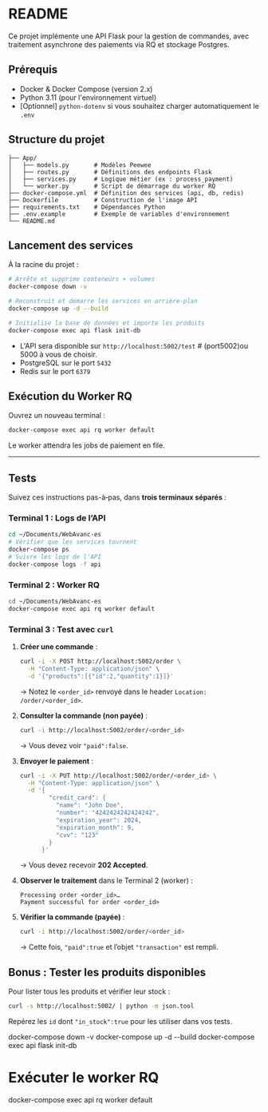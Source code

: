 # README

Ce projet implémente une API Flask pour la gestion de commandes, avec traitement asynchrone des paiements via RQ et stockage Postgres.

## Prérequis

* Docker & Docker Compose (version 2.x)
* Python 3.11 (pour l'environnement virtuel)
* \[Optionnel] `python-dotenv` si vous souhaitez charger automatiquement le `.env`

## Structure du projet

```
├── App/
│   ├── models.py       # Modèles Peewee
│   ├── routes.py       # Définitions des endpoints Flask
│   ├── services.py     # Logique métier (ex : process_payment)
│   └── worker.py       # Script de démarrage du worker RQ
├── docker-compose.yml  # Définition des services (api, db, redis)
├── Dockerfile          # Construction de l'image API
├── requirements.txt    # Dépendances Python
├── .env.example        # Exemple de variables d'environnement
└── README.md          
```

## Lancement des services

À la racine du projet :

```bash
# Arrête et supprime conteneurs + volumes
docker-compose down -v

# Reconstruit et démarre les services en arrière-plan
docker-compose up -d --build

# Initialise la base de données et importe les produits
docker-compose exec api flask init-db
```

* L'API sera disponible sur `http://localhost:5002/test` # (port5002)ou 5000 à vous de choisir.
* PostgreSQL sur le port `5432`
* Redis sur le port `6379`

## Exécution du Worker RQ

Ouvrez un nouveau terminal :

```bash
docker-compose exec api rq worker default
```
Le worker attendra les jobs de paiement en file.




-------------




## Tests

Suivez ces instructions pas-à‑pas, dans **trois terminaux séparés** :

### Terminal 1 : Logs de l’API

```bash
cd ~/Documents/WebAvanc-es
# Vérifier que les services tournent
docker-compose ps
# Suivre les logs de l'API
docker-compose logs -f api
```

### Terminal 2 : Worker RQ

```bash
cd ~/Documents/WebAvanc-es
docker-compose exec api rq worker default
```

### Terminal 3 : Test avec `curl`

1. **Créer une commande** :

   ```bash
   curl -i -X POST http://localhost:5002/order \
     -H "Content-Type: application/json" \
     -d '{"products":[{"id":2,"quantity":1}]}'
   ```

   → Notez le `<order_id>` renvoyé dans le header `Location: /order/<order_id>`.

2. **Consulter la commande (non payée)** :

   ```bash
   curl -i http://localhost:5002/order/<order_id>
   ```

   → Vous devez voir `"paid":false`.

3. **Envoyer le paiement** :

   ```bash
   curl -i -X PUT http://localhost:5002/order/<order_id> \
     -H "Content-Type: application/json" \
     -d '{
           "credit_card": {
             "name": "John Doe",
             "number": "4242424242424242",
             "expiration_year": 2024,
             "expiration_month": 9,
             "cvv": "123"
           }
         }'
   ```

   → Vous devez recevoir **202 Accepted**.

4. **Observer le traitement** dans le Terminal 2 (worker) :

   ```
   Processing order <order_id>…
   Payment successful for order <order_id>
   ```

5. **Vérifier la commande (payée)** :

   ```bash
   curl -i http://localhost:5002/order/<order_id>
   ```

   → Cette fois, `"paid":true` et l’objet `"transaction"` est rempli.

## Bonus : Tester les produits disponibles

Pour lister tous les produits et vérifier leur stock :

```bash
curl -s http://localhost:5002/ | python -m json.tool
```

Repérez les `id` dont `"in_stock":true` pour les utiliser dans vos tests.





docker-compose down -v
docker-compose up -d --build
docker-compose exec api flask init-db

# Exécuter le worker RQ
docker-compose exec api rq worker default
